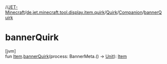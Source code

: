 //[JET-Minecraft](../../../../index.md)/[de.jet.minecraft.tool.display.item.quirk](../../index.md)/[Quirk](../index.md)/[Companion](index.md)/[bannerQuirk](banner-quirk.md)

# bannerQuirk

[jvm]\
fun [Item](../../../de.jet.minecraft.tool.display.item/-item/index.md).[bannerQuirk](banner-quirk.md)(process: BannerMeta.() -&gt; [Unit](https://kotlinlang.org/api/latest/jvm/stdlib/kotlin/-unit/index.html)): [Item](../../../de.jet.minecraft.tool.display.item/-item/index.md)
